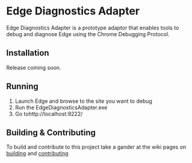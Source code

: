 # Edge Diagnostics Adapter

Edge Diagnostics Adapter is a prototype adaptor that enables tools to debug and diagnose Edge using the Chrome Debugging Protocol.

## Installation
Release coming soon.

## Running

1. Launch Edge and browse to the site you want to debug 
2. Run the EdgeDiagnosticsAdapter.exe
3. Go tohttp://localhost:9222/

## Building & Contributing
To build and contribute to this project take a gander at the wiki pages on [building](https://github.com/Microsoft/EdgeDiagnosticsAdapter/wiki/Building) and [contributing](https://github.com/Microsoft/EdgeDiagnosticsAdapter/wiki/Contributing) 
